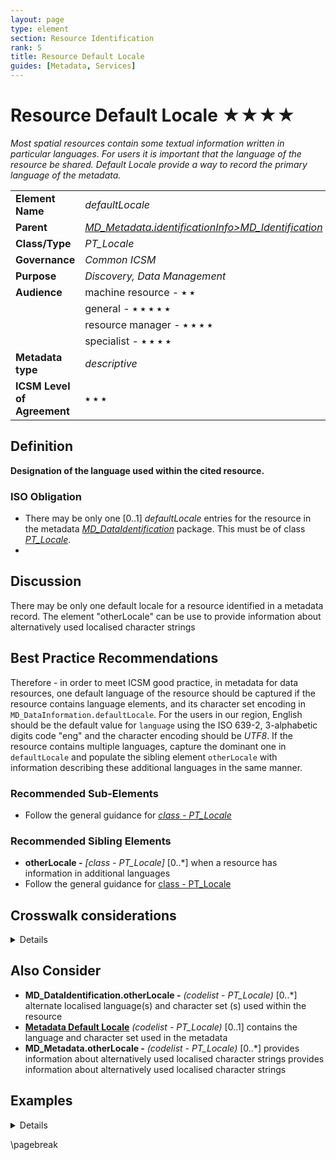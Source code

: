 ```yaml
---
layout: page
type: element
section: Resource Identification
rank: 5
title: Resource Default Locale
guides: [Metadata, Services]
---
```

#  Resource Default Locale ★★★★
*Most spatial resources contain some textual information written in particular languages. For users it is important that the language of the resource be shared. Default Locale provide a way to record the primary language of the metadata.*

| | |
| --- | --- |
| **Element Name** | *defaultLocale* |
| **Parent** | *[MD_Metadata.identificationInfo>MD_Identification](./class-MD_Identification)* |
| **Class/Type** | *PT_Locale* |
| **Governance** | *Common ICSM* |
| **Purpose** | *Discovery, Data Management* |
| **Audience** | machine resource - ⭑ ⭑ |
| | general - ⭑ ⭑ ⭑ ⭑ ⭑|
| | resource manager - ⭑ ⭑ ⭑ ⭑|
| | specialist - ⭑ ⭑ ⭑ ⭑ |
| **Metadata type** | *descriptive* |
| **ICSM Level of Agreement** | ⭑ ⭑ ⭑ |

## Definition
**Designation of the language used within the cited resource.**

### ISO Obligation
- There may be only one [0..1] *defaultLocale* entries for the resource in the metadata  *[MD_DataIdentification](./class-MD_DataIdentification)* package. This must be of class *[PT_Locale](./PT_Locale)*.
-
## Discussion

There may be only one default locale for a resource identified in a metadata record.
The element "otherLocale" can be use to provide information about alternatively used localised character strings

## Best Practice Recommendations

Therefore - in order to meet ICSM good practice, in metadata for data resources, one default language of the resource should be captured if the resource contains language elements, and its character set encoding in `MD_DataInformation.defaultLocale`. For the users in our region, English should be the default value for `language` using the ISO 639-2, 3-alphabetic digits code "eng" and the character encoding should be *UTF8*. If the resource contains multiple languages, capture the dominant one in `defaultLocale` and populate the sibling element `otherLocale` with  information describing these additional languages in the same manner.

### Recommended Sub-Elements

- Follow the general guidance for *[class - PT_Locale](./PT_Locale)*

### Recommended Sibling Elements

- **otherLocale -** *[class - PT_Locale]* [0..\*] when a resource has information in additional languages
 - Follow the general guidance for [class - PT_Locale](./PT_Locale)

## Crosswalk considerations

<details>

#### ISO 19139

MD_DataIdentification/language and MD_DataIdentification/characterSet moved to MD_DataIdentification/defaultLocale:PT_Locale - Make use of the newly added Language and character set localization package for defining local language and character set.

#### Dublin core / CKAN / data.gov.au

Maps to `language`

CKAN has one field for language that maps to both Metadata and Resource language fields. ISO 19115 recommends 639-2 3 letter codes. Data.gov.au recommends IETF RFC4646 2 letter codes as primary. See https://www.loc.gov/standards/iso639-2/faq.html#6 for discussion of the differences

#### DCAT

Maps to `dct.language`.  

> Note BC 19-7: It iis unclear if DCAT makes a distinction between the metadata language and the resource language

#### RIF-CS

No identified mapping

</details>

## Also Consider

- **MD_DataIdentification.otherLocale -**  *(codelist - PT_Locale)* [0..\*] alternate localised language(s) and character set (s) used within the resource
- **[Metadata Default Locale](./MetadataLocale)** *(codelist - PT_Locale)* [0..1]  contains the  language and character set used in the metadata
- **MD_Metadata.otherLocale -** *(codelist - PT_Locale)* [0..\*] provides information about alternatively used localised character strings provides information about alternatively used localised character strings

## Examples

<details>

### XML -

```
<mdb:MD_Metadata>
....
   <mdb:identificationInfo>
      <mri:MD_DataIdentification>
      ....
          <mri:defaultLocale>
            <lan:PT_Locale>
               <lan:language>
                  <lan:LanguageCode 
                  codeList="http://www.loc.gov/standards/iso639-2/" 
                  codeListValue="eng"/>
               </lan:language>
               <lan:characterEncoding>
                  <lan:MD_CharacterSetCode 
                  codeList="https://schemas.isotc211.org/19115/resources
                  /Codelist/cat/codelists.xml#MD_CharacterSetCode" 
                  codeListValue="utf8"/>
               </lan:characterEncoding>
            </lan:PT_Locale>
         </mri:defaultLocale>
         ....
      </mri:MD_DataIdentification>
   </mdb:identificationInfo>
....
</mdb:MD_Metadata>

```

\pagebreak

### UML diagrams
Recommended elements highlighted in yellow

![resourceDefaultLocale](../images/ResourceLocaleUML.png)

</details>

\pagebreak
